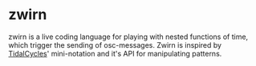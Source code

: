 # zwirn

zwirn is a live coding language for playing with nested functions of time, which trigger the sending of osc-messages. 
Zwirn is inspired by [TidalCycles](https://tidalcycles.org/)' mini-notation and it's API for manipulating patterns.
